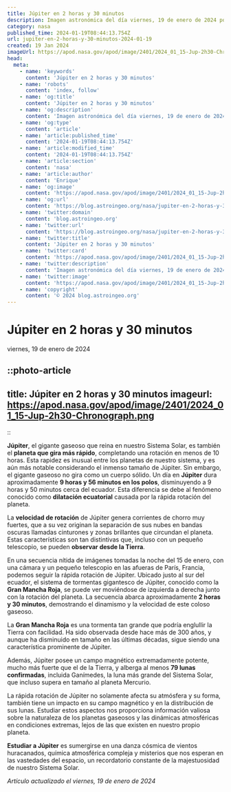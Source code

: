 ```yaml
---
title: Júpiter en 2 horas y 30 minutos
description: Imagen astronómica del día viernes, 19 de enero de 2024 por la NASA; Júpiter en 2 horas y 30 minutos
category: nasa
published_time: 2024-01-19T08:44:13.754Z
url: jupiter-en-2-horas-y-30-minutos-2024-01-19
created: 19 Jan 2024
imageUrl: https://apod.nasa.gov/apod/image/2401/2024_01_15-Jup-2h30-Chronograph.png
head:
  meta:
    - name: 'keywords'
      content: 'Júpiter en 2 horas y 30 minutos'
    - name: 'robots'
      content: 'index, follow'
    - name: 'og:title'
      content: 'Júpiter en 2 horas y 30 minutos'
    - name: 'og:description'
      content: 'Imagen astronómica del día viernes, 19 de enero de 2024 por la NASA; Júpiter en 2 horas y 30 minutos'
    - name: 'og:type'
      content: 'article'
    - name: 'article:published_time'
      content: '2024-01-19T08:44:13.754Z'
    - name: 'article:modified_time'
      content: '2024-01-19T08:44:13.754Z'
    - name: 'article:section'
      content: 'nasa'
    - name: 'article:author'
      content: 'Enrique'
    - name: 'og:image'
      content: 'https://apod.nasa.gov/apod/image/2401/2024_01_15-Jup-2h30-Chronograph.png'
    - name: 'og:url'
      content: 'https://blog.astroingeo.org/nasa/jupiter-en-2-horas-y-30-minutos-2024-01-19'
    - name: 'twitter:domain'
      content: 'blog.astroingeo.org'
    - name: 'twitter:url'
      content: 'https://blog.astroingeo.org/nasa/jupiter-en-2-horas-y-30-minutos-2024-01-19'
    - name: 'twitter:title'
      content: 'Júpiter en 2 horas y 30 minutos'
    - name: 'twitter:card'
      content: 'https://apod.nasa.gov/apod/image/2401/2024_01_15-Jup-2h30-Chronograph.png'
    - name: 'twitter:description'
      content: 'Imagen astronómica del día viernes, 19 de enero de 2024 por la NASA; Júpiter en 2 horas y 30 minutos'
    - name: 'twitter:image'
      content: 'https://apod.nasa.gov/apod/image/2401/2024_01_15-Jup-2h30-Chronograph.png'
    - name: 'copyright'
      content: '© 2024 blog.astroingeo.org'
---
```

# Júpiter en 2 horas y 30 minutos
viernes, 19 de enero de 2024


::photo-article
---
title: Júpiter en 2 horas y 30 minutos
imageurl: https://apod.nasa.gov/apod/image/2401/2024_01_15-Jup-2h30-Chronograph.png
---
::



**Júpiter**, el gigante gaseoso que reina en nuestro Sistema Solar, es también el **planeta que gira más rápido**, completando una rotación en menos de 10 horas. Esta rapidez es inusual entre los planetas de nuestro sistema, y es aún más notable considerando el inmenso tamaño de Júpiter. Sin embargo, el gigante gaseoso no gira como un cuerpo sólido. Un día en **Júpiter** dura aproximadamente **9 horas y 56 minutos en los polos**, disminuyendo a 9 horas y 50 minutos cerca del ecuador. Esta diferencia se debe al fenómeno conocido como **dilatación ecuatorial** causada por la rápida rotación del planeta.

La **velocidad de rotación** de Júpiter genera corrientes de chorro muy fuertes, que a su vez originan la separación de sus nubes en bandas oscuras llamadas cinturones y zonas brillantes que circundan el planeta. Estas características son tan distintivas que, incluso con un pequeño telescopio, se pueden **observar desde la Tierra**.

En una secuencia nítida de imágenes tomadas la noche del 15 de enero, con una cámara y un pequeño telescopio en las afueras de París, Francia, podemos seguir la rápida rotación de Júpiter. Ubicado justo al sur del ecuador, el sistema de tormentas gigantesco de Júpiter, conocido como la **Gran Mancha Roja**, se puede ver moviéndose de izquierda a derecha junto con la rotación del planeta. La secuencia abarca aproximadamente **2 horas y 30 minutos**, demostrando el dinamismo y la velocidad de este coloso gaseoso.

La **Gran Mancha Roja** es una tormenta tan grande que podría englullir la Tierra con facilidad. Ha sido observada desde hace más de 300 años, y aunque ha disminuido en tamaño en las últimas décadas, sigue siendo una característica prominente de Júpiter.

Además, Júpiter posee un campo magnético extremadamente potente, mucho más fuerte que el de la Tierra, y alberga al menos **79 lunas confirmadas**, incluida Ganímedes, la luna más grande del Sistema Solar, que incluso supera en tamaño al planeta Mercurio.

La rápida rotación de Júpiter no solamente afecta su atmósfera y su forma, también tiene un impacto en su campo magnético y en la distribución de sus lunas. Estudiar estos aspectos nos proporciona información valiosa sobre la naturaleza de los planetas gaseosos y las dinámicas atmosféricas en condiciones extremas, lejos de las que existen en nuestro propio planeta.

**Estudiar a Júpiter** es sumergirse en una danza cósmica de vientos huracanados, química atmosférica compleja y misterios que nos esperan en las vastedades del espacio, un recordatorio constante de la majestuosidad de nuestro Sistema Solar.

_Artículo actualizado el viernes, 19 de enero de 2024_